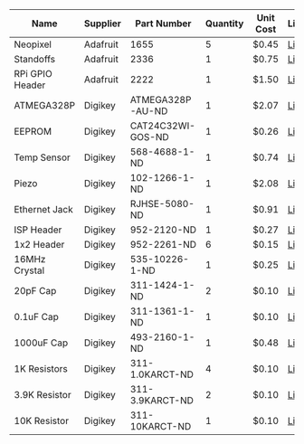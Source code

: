 Name            | Supplier | Part Number       | Quantity | Unit Cost | Link
----------------|----------|-------------------|----------|-----------|----------------------------------------------------------------------------------------------------------------
Neopixel        | Adafruit | 1655              | 5        | $0.45     | [Link](https://www.adafruit.com/product/1655)
Standoffs       | Adafruit | 2336              | 1        | $0.75     | [Link](https://www.adafruit.com/product/2336)
RPi GPIO Header | Adafruit | 2222              | 1        | $1.50     | [Link](https://www.adafruit.com/product/2222)
ATMEGA328P      | Digikey  | ATMEGA328P-AU-ND  | 1        | $2.07     | [Link](https://www.digikey.com/product-detail/en/microchip-technology/ATMEGA328P-AU/ATMEGA328P-AU-ND/1832260)
EEPROM          | Digikey  | CAT24C32WI-GOS-ND | 1        | $0.26     | [Link](https://www.digikey.com/products/en?mpart=CAT24C32WI-G&v=488)
Temp Sensor     | Digikey  | 568-4688-1-ND     | 1        | $0.74     | [Link](https://www.digikey.com/product-detail/en/nxp-usa-inc/LM75BD,118/568-4688-1-ND/1993025)
Piezo           | Digikey  | 102-1266-1-ND     | 1        | $2.08     | [Link](https://www.digikey.com/product-detail/en/cui-inc/CT-1205H-SMT-TR/102-1266-1-ND/610974)
Ethernet Jack   | Digikey  | RJHSE-5080-ND     | 1        | $0.91     | [Link](https://www.digikey.com/product-detail/en/amphenol-commercial-products/RJHSE-5080/RJHSE-5080-ND/1242687)
ISP Header      | Digikey  | 952-2120-ND       | 1        | $0.27     | [Link](https://www.digikey.com/product-detail/en/harwin-inc/M20-9980345/952-2120-ND/3728084)
1x2 Header      | Digikey  | 952-2261-ND       | 6        | $0.15     | [Link](https://www.digikey.com/product-detail/en/harwin-inc/M20-9990245/952-2261-ND/3728225)
16MHz Crystal   | Digikey  | 535-10226-1-ND    | 1        | $0.25     | [Link](https://www.digikey.com/products/en?keywords=535-10226-1-ND)
20pF Cap        | Digikey  | 311-1424-1-ND     | 2        | $0.10     | [Link](https://www.digikey.com/product-detail/en/yageo/CC0603JRNPO9BN200/311-1424-1-ND/2833730)
0.1uF Cap       | Digikey  | 311-1361-1-ND     | 1        | $0.10     | [Link](https://www.digikey.com/product-detail/en/yageo/CC0805ZRY5V9BB104/311-1361-1-ND/2103145)
1000uF Cap      | Digikey  | 493-2160-1-ND     | 1        | $0.48     | [Link](https://www.digikey.com/product-detail/en/nichicon/UWT0J102MNL1GS/493-2160-1-ND/590135)
1K Resistors    | Digikey  | 311-1.0KARCT-ND   | 4        | $0.10     | [Link](https://www.digikey.com/product-detail/en/yageo/RC0805JR-071KL/311-1.0KARCT-ND/731165)
3.9K Resistor   | Digikey  | 311-3.9KARCT-ND   | 2        | $0.10     | [Link](https://www.digikey.com/product-detail/en/yageo/RC0805JR-073K9L/311-3.9KARCT-ND/731252)
10K Resistor    | Digikey  | 311-10KARCT-ND    | 1        | $0.10     | [Link](https://www.digikey.com/product-detail/en/yageo/RC0805JR-0710KL/311-10KARCT-ND/731188)
